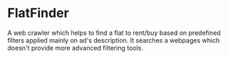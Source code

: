 # FlatFinder

A web crawler which helps to find a flat to rent/buy based on predefined filters applied mainly on ad's description. It searches a webpages which doesn't provide more advanced filtering tools.
